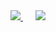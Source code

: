 <a href="https://github.com/prthik/prthik">
  <img src="https://github-readme-stats.vercel.app/api?username=prthik&show_icons=true&icon_color=ff005d&theme=transparent&title_color=ff005d&text_color=ffffff"/>
</a>&nbsp;&nbsp;&nbsp;&nbsp;
<a href="https://github.com/prthik/prthik">
  <img src="https://github-readme-stats.vercel.app/api/top-langs?username=prthik&layout=donut&langs_count=8&card_width=300&theme=transparent&title_color=ff005d&text_color=ffffff" />
</a>
